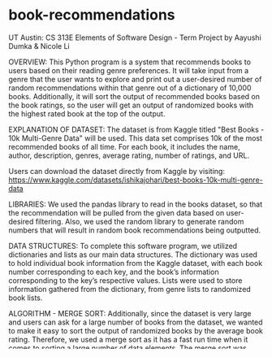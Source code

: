 # book-recommendations
UT Austin: CS 313E Elements of Software Design - Term Project
by Aayushi Dumka & Nicole Li

OVERVIEW:
This Python program is a system that recommends books to users based on their reading genre preferences. It will take input from a genre that the user wants to explore and print out a user-desired number of random recommendations within that genre out of a dictionary of 10,000 books. Additionally, it will sort the output of recommended books based on the book ratings, so the user will get an output of randomized books with the highest rated book at the top of the output.

EXPLANATION OF DATASET:
The dataset is from Kaggle titled "Best Books - 10k Multi-Genre Data" will be used. This data set comprises 10k of the most recommended books of all time. For each book, it includes the name, author, description, genres, average rating, number of ratings, and URL. 

Users can download the dataset directly from Kaggle by visiting: 
https://www.kaggle.com/datasets/ishikajohari/best-books-10k-multi-genre-data

LIBRARIES:
We used the pandas library to read in the books dataset, so that the recommendation will be pulled from the given data based on user-desired filtering. Also, we used the random library to generate random numbers that will result in random book recommendations being outputted.

DATA STRUCTURES:
To complete this software program, we utilized dictionaries and lists as our main 
data structures. The dictionary was used to hold individual book information from the Kaggle dataset, with each book number corresponding to each key, and the book’s information corresponding to the key’s respective values. Lists were used to store information gathered from the dictionary, from genre lists to randomized book lists.

ALGORITHM - MERGE SORT:
Additionally, since the dataset is very large and users can ask for a large number of books from the dataset, we wanted to make it easy to sort the output of randomized books by the average book rating. Therefore, we used a merge sort as it has a fast run time when it comes to sorting a large number of data elements. The merge sort was used to sort the ratings of a list of randomized books in descending order.

PROJECT RESULTS:
The system provides a quick and relevant set of book recommendations to the user based on user input. User interaction is straightforward and intuitive via the command line interface. 

LIMITATIONS: Since the recommendations are genre-based without considering the user history or deeper preferences, the suggestions may not always align perfectly with every user’s tastes. The quality of recommendations is highly dependent on the dataset. Any inaccuracies or biases in the dataset could affect recommendation quality.



